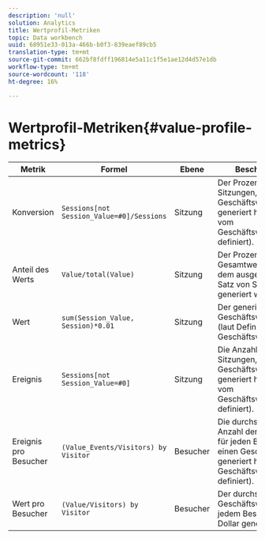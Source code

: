 ```yaml
---
description: 'null'
solution: Analytics
title: Wertprofil-Metriken
topic: Data workbench
uuid: 68951e33-013a-466b-b0f3-839eaef89cb5
translation-type: tm+mt
source-git-commit: 662bf8fdff196814e5a11c1f5e1ae12d4d57e1db
workflow-type: tm+mt
source-wordcount: '118'
ht-degree: 16%

---
```



# Wertprofil-Metriken{#value-profile-metrics}

| Metrik | Formel | Ebene | Beschreibung |
|---|---|---|---|
| Konversion | `Sessions[not Session_Value=#0]/Sessions` | Sitzung | Der Prozentsatz der Sitzungen, die einen Geschäftswert generiert haben (wie vom Geschäftswertmodell definiert). |
| Anteil des Werts | `Value/total(Value)` | Sitzung | Der Prozentsatz des Gesamtwerts, der aus dem ausgewählten Satz von Sitzungen generiert wurde. |
| Wert | `sum(Session_Value, Session)*0.01` | Sitzung | Der generierte Geschäftswert in Dollar (laut Definition des Geschäftswertmodells). |
| Ereignis | `Sessions[not Session_Value=#0]` | Sitzung | Die Anzahl der Sitzungen, die einen Geschäftswert generiert haben (wie vom Geschäftswertmodell definiert). |
| Ereignis pro Besucher | `(Value_Events/Visitors) by Visitor` | Besucher | Die durchschnittliche Anzahl der Sitzungen für jeden Besucher, der einen Geschäftswert generiert hat (wie vom Geschäftswertmodell definiert). |
| Wert pro Besucher | `(Value/Visitors) by Visitor` | Besucher | Der durchschnittliche Geschäftswert, der von jedem Besucher in Dollar generiert wurde. |
